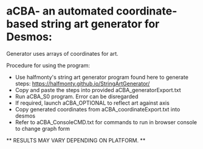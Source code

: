 # aCBA- an automated coordinate-based string art generator for Desmos:
Generator uses arrays of coordinates for art. 

Procedure for using the program:
- Use halfmonty's string art generator program found here to generate steps: https://halfmonty.github.io/StringArtGenerator/
- Copy and paste the steps into provided aCBA_generatorExport.txt
- Run aCBA_S0 program. Error can be disregarded
- If required, launch aCBA_OPTIONAL to reflect art against axis
- Copy generated coordinates from aCBA_coordinateExport.txt into desmos
- Refer to aCBA_ConsoleCMD.txt for commands to run in browser console to change graph form

** RESULTS MAY VARY DEPENDING ON PLATFORM. **
